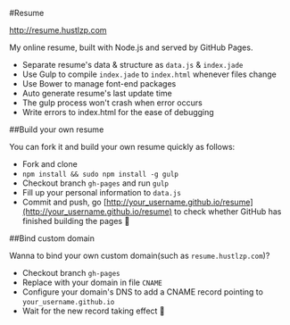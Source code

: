 #Resume

http://resume.hustlzp.com

My online resume, built with Node.js and served by GitHub Pages.

* Separate resume's data & structure as `data.js` & `index.jade`
* Use Gulp to compile `index.jade` to `index.html` whenever files change
* Use Bower to manage font-end packages
* Auto generate resume's last update time
* The gulp process won't crash when error occurs
* Write errors to index.html for the ease of debugging

##Build your own resume

You can fork it and build your own resume quickly as follows:

* Fork and clone
* `npm install && sudo npm install -g gulp`
* Checkout branch `gh-pages` and run `gulp`
* Fill up your personal information to `data.js`
* Commit and push, go [http://your_username.github.io/resume](http://your_username.github.io/resume) to check whether GitHub has finished building the pages :beer:

##Bind custom domain

Wanna to bind your own custom domain(such as `resume.hustlzp.com`)?

* Checkout branch `gh-pages`
* Replace with your domain in file `CNAME`
* Configure your domain's DNS to add a CNAME record pointing to `your_username.github.io`
* Wait for the new record taking effect :beer:
